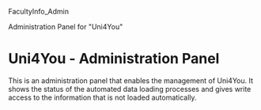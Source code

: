 FacultyInfo_Admin


Administration Panel for "Uni4You"


Uni4You - Administration Panel
=================
This is an administration panel that enables the management of Uni4You. It shows the status of the automated data loading processes and gives write access to the information that is not loaded automatically.
